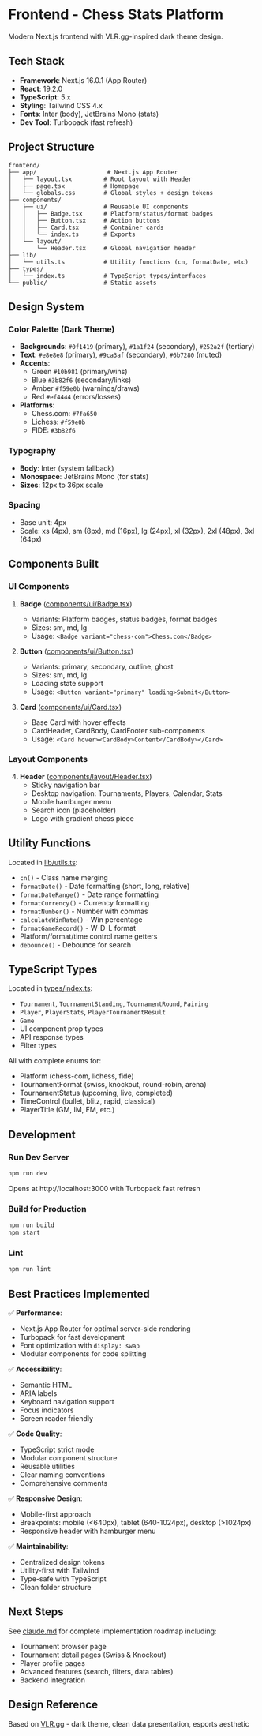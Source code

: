 # Frontend - Chess Stats Platform

Modern Next.js frontend with VLR.gg-inspired dark theme design.

## Tech Stack

- **Framework**: Next.js 16.0.1 (App Router)
- **React**: 19.2.0
- **TypeScript**: 5.x
- **Styling**: Tailwind CSS 4.x
- **Fonts**: Inter (body), JetBrains Mono (stats)
- **Dev Tool**: Turbopack (fast refresh)

## Project Structure

```
frontend/
├── app/                    # Next.js App Router
│   ├── layout.tsx         # Root layout with Header
│   ├── page.tsx           # Homepage
│   └── globals.css        # Global styles + design tokens
├── components/
│   ├── ui/                # Reusable UI components
│   │   ├── Badge.tsx      # Platform/status/format badges
│   │   ├── Button.tsx     # Action buttons
│   │   ├── Card.tsx       # Container cards
│   │   └── index.ts       # Exports
│   └── layout/
│       └── Header.tsx     # Global navigation header
├── lib/
│   └── utils.ts           # Utility functions (cn, formatDate, etc)
├── types/
│   └── index.ts           # TypeScript types/interfaces
└── public/                # Static assets
```

## Design System

### Color Palette (Dark Theme)
- **Backgrounds**: `#0f1419` (primary), `#1a1f24` (secondary), `#252a2f` (tertiary)
- **Text**: `#e8e8e8` (primary), `#9ca3af` (secondary), `#6b7280` (muted)
- **Accents**:
  - Green `#10b981` (primary/wins)
  - Blue `#3b82f6` (secondary/links)
  - Amber `#f59e0b` (warnings/draws)
  - Red `#ef4444` (errors/losses)
- **Platforms**:
  - Chess.com: `#7fa650`
  - Lichess: `#f59e0b`
  - FIDE: `#3b82f6`

### Typography
- **Body**: Inter (system fallback)
- **Monospace**: JetBrains Mono (for stats)
- **Sizes**: 12px to 36px scale

### Spacing
- Base unit: 4px
- Scale: xs (4px), sm (8px), md (16px), lg (24px), xl (32px), 2xl (48px), 3xl (64px)

## Components Built

### UI Components

1. **Badge** ([components/ui/Badge.tsx](components/ui/Badge.tsx))
   - Variants: Platform badges, status badges, format badges
   - Sizes: sm, md, lg
   - Usage: `<Badge variant="chess-com">Chess.com</Badge>`

2. **Button** ([components/ui/Button.tsx](components/ui/Button.tsx))
   - Variants: primary, secondary, outline, ghost
   - Sizes: sm, md, lg
   - Loading state support
   - Usage: `<Button variant="primary" loading>Submit</Button>`

3. **Card** ([components/ui/Card.tsx](components/ui/Card.tsx))
   - Base Card with hover effects
   - CardHeader, CardBody, CardFooter sub-components
   - Usage: `<Card hover><CardBody>Content</CardBody></Card>`

### Layout Components

4. **Header** ([components/layout/Header.tsx](components/layout/Header.tsx))
   - Sticky navigation bar
   - Desktop navigation: Tournaments, Players, Calendar, Stats
   - Mobile hamburger menu
   - Search icon (placeholder)
   - Logo with gradient chess piece

## Utility Functions

Located in [lib/utils.ts](lib/utils.ts):

- `cn()` - Class name merging
- `formatDate()` - Date formatting (short, long, relative)
- `formatDateRange()` - Date range formatting
- `formatCurrency()` - Currency formatting
- `formatNumber()` - Number with commas
- `calculateWinRate()` - Win percentage
- `formatGameRecord()` - W-D-L format
- Platform/format/time control name getters
- `debounce()` - Debounce for search

## TypeScript Types

Located in [types/index.ts](types/index.ts):

- `Tournament`, `TournamentStanding`, `TournamentRound`, `Pairing`
- `Player`, `PlayerStats`, `PlayerTournamentResult`
- `Game`
- UI component prop types
- API response types
- Filter types

All with complete enums for:
- Platform (chess-com, lichess, fide)
- TournamentFormat (swiss, knockout, round-robin, arena)
- TournamentStatus (upcoming, live, completed)
- TimeControl (bullet, blitz, rapid, classical)
- PlayerTitle (GM, IM, FM, etc.)

## Development

### Run Dev Server
```bash
npm run dev
```
Opens at http://localhost:3000 with Turbopack fast refresh

### Build for Production
```bash
npm run build
npm start
```

### Lint
```bash
npm run lint
```

## Best Practices Implemented

✅ **Performance**:
- Next.js App Router for optimal server-side rendering
- Turbopack for fast development
- Font optimization with `display: swap`
- Modular components for code splitting

✅ **Accessibility**:
- Semantic HTML
- ARIA labels
- Keyboard navigation support
- Focus indicators
- Screen reader friendly

✅ **Code Quality**:
- TypeScript strict mode
- Modular component structure
- Reusable utilities
- Clear naming conventions
- Comprehensive comments

✅ **Responsive Design**:
- Mobile-first approach
- Breakpoints: mobile (<640px), tablet (640-1024px), desktop (>1024px)
- Responsive header with hamburger menu

✅ **Maintainability**:
- Centralized design tokens
- Utility-first with Tailwind
- Type-safe with TypeScript
- Clean folder structure

## Next Steps

See [claude.md](claude.md) for complete implementation roadmap including:
- Tournament browser page
- Tournament detail pages (Swiss & Knockout)
- Player profile pages
- Advanced features (search, filters, data tables)
- Backend integration

## Design Reference

Based on [VLR.gg](https://www.vlr.gg/) - dark theme, clean data presentation, esports aesthetic
